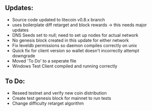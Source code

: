 Updates:
--------
- Source code updated to litecoin v0.8.x branch
- uses boilerplate diff retarget and block rewards -> this needs major updates
- DNS Seeds set to null; need to set up nodes for actual network
- No genesis block created in this update for either network
- Fix leveldb permissions so daemon compiles correctly on unix
- Quick fix for client version so wallet doesn't incorrectly attempt downgrade
- Moved 'To Do' to a seperate file
- Windows Test Client compiled and running correctly

To Do:
------
- Reseed testnet and verify new coin distribution
- Create test genesis block for mainnet to run tests
- Change difficulty retarget algorithm
